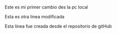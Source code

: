 Este es mi primer cambio des la pc local

Esta es otra linea modificada

Esta linea fue creada desde el repositorio de gitHub
